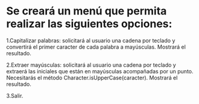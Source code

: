 # Se creará un menú que permita realizar las siguientes opciones:

1.Capitalizar palabras: solicitará al usuario una cadena por teclado y convertirá el primer caracter de cada palabra a mayúsculas. Mostrará el resultado.

2.Extraer mayúsculas: solicitará al usuario una cadena por teclado y extraerá las iniciales que están en mayúsculas acompañadas    por un punto. Necesitarás el método Character.isUpperCase(caracter). Mostrará el resultado.

3.Salir.

